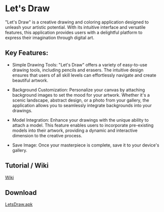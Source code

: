 # Let's Draw
"Let's Draw" is a creative drawing and coloring application designed to unleash your artistic potential. With its intuitive interface and versatile features, this application provides users with a delightful platform to express their imagination through digital art.

## Key Features:
- Simple Drawing Tools: "Let's Draw" offers a variety of easy-to-use drawing tools, including pencils and erasers. The intuitive design ensures that users of all skill levels can effortlessly navigate and create beautiful artwork.

- Background Customization: Personalize your canvas by attaching background images to set the mood for your artwork. Whether it's a scenic landscape, abstract design, or a photo from your gallery, the application allows you to seamlessly integrate backgrounds into your drawings.

- Model Integration: Enhance your drawings with the unique ability to attach a model. This feature enables users to incorporate pre-existing models into their artwork, providing a dynamic and interactive dimension to the creative process.

- Save Image: Once your masterpiece is complete, save it to your device's gallery.

## Tutorial / Wiki
[Wiki](https://github.com/pobyzaarif/lets-draw/wiki)

## Download
[LetsDraw.apk](https://raw.githubusercontent.com/pobyzaarif/lets-draw/main/build/LetsDraw.apk)
